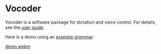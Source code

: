 # Vocoder

Vocoder is a software package for dictation and voice control. For details, see the [user guide](./docs/user-guide.md).

Here is a demo using an [example grammar](./examples):

[demo.webm](https://user-images.githubusercontent.com/89492199/184223376-59363efe-cbd5-480d-9dd3-10f46cec4ace.webm)
